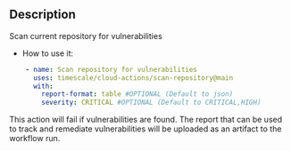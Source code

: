 ## Description
Scan current repository for vulnerabilities

- How to use it:
```yaml
    - name: Scan repository for vulnerabilities
      uses: timescale/cloud-actions/scan-repository@main
      with:
        report-format: table #OPTIONAL (Default to json)
        severity: CRITICAL #OPTIONAL (Default to CRITICAL,HIGH)
```

This action will fail if vulnerabilities are found. The report that can be used to track and remediate vulnerabilities will be uploaded as an artifact to the workflow run.